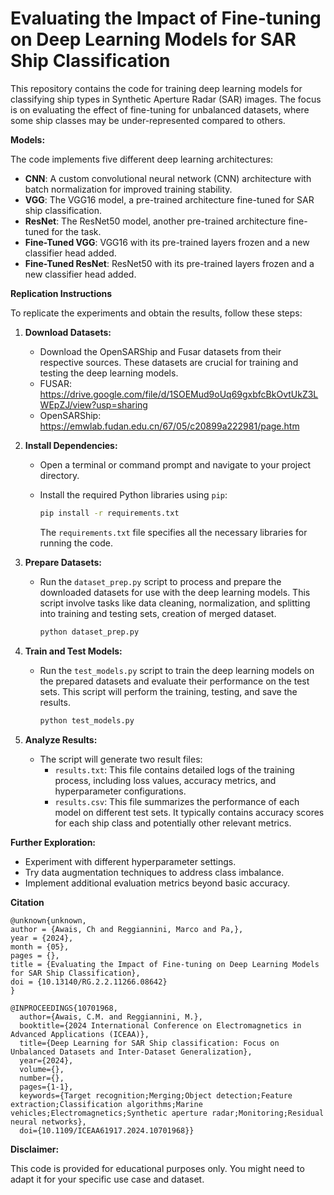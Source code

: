 # Evaluating the Impact of Fine-tuning on Deep Learning Models for SAR Ship Classification 

This repository contains the code for training deep learning models for classifying ship types in Synthetic Aperture Radar (SAR) images. The focus is on evaluating the effect of fine-tuning for unbalanced datasets, where some ship classes may be under-represented compared to others.

**Models:**

The code implements five different deep learning architectures:

* **CNN**: A custom convolutional neural network (CNN) architecture with batch normalization for improved training stability.
* **VGG**: The VGG16 model, a pre-trained architecture fine-tuned for SAR ship classification.
* **ResNet**: The ResNet50 model, another pre-trained architecture fine-tuned for the task.
* **Fine-Tuned VGG**: VGG16 with its pre-trained layers frozen and a new classifier head added.
* **Fine-Tuned ResNet**: ResNet50 with its pre-trained layers frozen and a new classifier head added.

**Replication Instructions**

To replicate the experiments and obtain the results, follow these steps:

1. **Download Datasets:**
   - Download the OpenSARShip and Fusar datasets from their respective sources. These datasets are crucial for training and testing the deep learning models.
   - FUSAR: https://drive.google.com/file/d/1SOEMud9oUq69gxbfcBkOvtUkZ3LWEpZJ/view?usp=sharing
   - OpenSARShip: https://emwlab.fudan.edu.cn/67/05/c20899a222981/page.htm

2. **Install Dependencies:**
   - Open a terminal or command prompt and navigate to your project directory.
   - Install the required Python libraries using `pip`:

     ```bash
     pip install -r requirements.txt
     ```

     The `requirements.txt` file specifies all the necessary libraries for running the code.

3. **Prepare Datasets:**
   - Run the `dataset_prep.py` script to process and prepare the downloaded datasets for use with the deep learning models. This script involve tasks like data cleaning, normalization, and splitting into training and testing sets, creation of merged dataset.

     ```bash
     python dataset_prep.py
     ```

4. **Train and Test Models:**
   - Run the `test_models.py` script to train the deep learning models on the prepared datasets and evaluate their performance on the test sets. This script will perform the training, testing, and save the results.

     ```bash
     python test_models.py
     ```

5. **Analyze Results:**
   - The script will generate two result files:
     - `results.txt`: This file contains detailed logs of the training process, including loss values, accuracy metrics, and hyperparameter configurations.
     - `results.csv`: This file summarizes the performance of each model on different test sets. It typically contains accuracy scores for each ship class and potentially other relevant metrics.


**Further Exploration:**

* Experiment with different hyperparameter settings.
* Try data augmentation techniques to address class imbalance.
* Implement additional evaluation metrics beyond basic accuracy.

**Citation**
```
@unknown{unknown,
author = {Awais, Ch and Reggiannini, Marco and Pa,},
year = {2024},
month = {05},
pages = {},
title = {Evaluating the Impact of Fine-tuning on Deep Learning Models for SAR Ship Classification},
doi = {10.13140/RG.2.2.11266.08642}
}

@INPROCEEDINGS{10701968,
  author={Awais, C.M. and Reggiannini, M.},
  booktitle={2024 International Conference on Electromagnetics in Advanced Applications (ICEAA)}, 
  title={Deep Learning for SAR Ship classification: Focus on Unbalanced Datasets and Inter-Dataset Generalization}, 
  year={2024},
  volume={},
  number={},
  pages={1-1},
  keywords={Target recognition;Merging;Object detection;Feature extraction;Classification algorithms;Marine vehicles;Electromagnetics;Synthetic aperture radar;Monitoring;Residual neural networks},
  doi={10.1109/ICEAA61917.2024.10701968}}
```

**Disclaimer:**

This code is provided for educational purposes only. You might need to adapt it for your specific use case and dataset.
